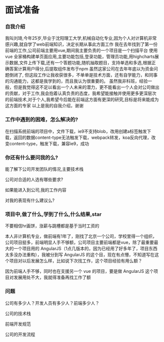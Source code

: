 # 面试准备

### 自我介绍

我叫刘琦,今年25岁,毕业于沈阳理工大学,机械自动化专业,因为个人对计算机非常感兴趣,就自学了web前端知识，决定长期从事此方面工作
我在去年找到了第一份前端的工作,公司前端主要用vue,期间我主要负责的一个项目是一个扫描平台
使用 vue 全家桶构建单页面应用,主要功能包括,登录功能，管理员功能,用highcharts展示数据,文件上传下载,还有一个答题功能,随机抽取题目，支持单选和多选,根据正确答案计算用户得分,后提取组件发布于npm
虽然这家公司在去年年底以为资金问题倒闭了, 但这段工作让我收获很多，不单单是技术方面，还有自学能力，和同事的沟通能力，这都是我学到的，而且我认为很重要的。
虽然我非科班，经验一般，但是我觉得这不足以看出一个人未来的潜力，更不能看出一个人会对公司做出的贡献，对于工作,我会抱着认真负责的态度，我希望能接触并使用更多更深层次的前端技术,对于个人,我希望今后能在前端这方面有更深的研究,目标是将来能成为这方面的专家
以上是我的自我介绍，谢谢

### 工作中遇到的困难，怎么解决的?

在扫描系统前端的项目中，文件下载，ie9不支持blob，改用创建a标签触发下载，返回的数据content-type无法触发下载，webpack转发，koa反向代理，改变content-type，触发下载，兼容ie9，成功

### 你还有什么要问我的么?

能了解下公司开发团队的情况,主要技术栈

公司对合适的人选有哪些要求?

如果能进入到公司,我的工作内容

对我的表现有什么建议么?

### 项目中,做了什么,学到了什么,什么结果,star

不要相信hr画饼，涨薪与跳槽都是基于当时工资的

本人非计算机专业，做前端有1年了，刚找了北京一个公司，学校里得一个组织，公司项目挺多，前端明显人手不够额，公司项目主要前端都是vue，除了最重要最大的一个项目用的 AngularJS（1点几版本的，因为已经用了好多年了，项目东西太多没办法重构），我被分到写 AngularJS 的这个目，现在有点懵，不知道写在这个项目对以后发展怎么样，比如说下次找工作，这个项目经验有用么额？

因为前端人手不够，同时也在支援另一个 vue 的项目，要是做 AngularJS 这个项目对发展用处不大，我就得准备再找工作了额

### 问题

公司有多少人？开发人员有多少人？前端多少人？

公司的技术栈

前端开发规范

公司的开发流程